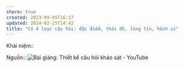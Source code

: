 ```yaml
---
share: true
created: 2023-09-05T16:17
updated: 2024-02-25T14:42
title: "Có 4 loại câu hỏi: đặc điểm, thái độ, lòng tin, hành vi"
---
```

Khái niệm:: 

Nguồn:: ![Bài giảng: Thiết kế câu hỏi khảo sát - YouTube](https://youtu.be/mCEzJTBYAFo?si=MdeGpKy7dQHLWTBq&t=582)
